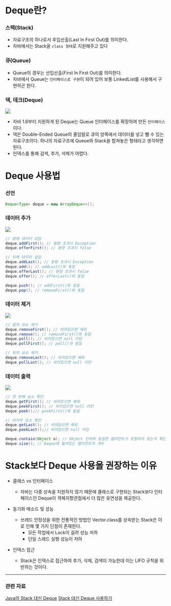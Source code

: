 # Deque란?

### 스택(Stack)
- 자료구조의 하나로서 후입선출(Last In First Out)를 의미한다.
- 자바에서는 Stack을 `class 형태`로 지원해주고 있다

### 큐(Queue)
- Queue의 경우는 선입선출(First In First Out)를 의미한다.
- 자바에서 Queue는 `인터페이스로 구현`이 되어 있어 보통 LinkedList를 사용해서 구현하곤 한다.

### 덱, 데크(Deque)

![](https://img1.daumcdn.net/thumb/R1280x0/?scode=mtistory2&fname=https%3A%2F%2Fblog.kakaocdn.net%2Fdn%2FbDHCik%2FbtrYhbDUEA0%2FeC5Ng19lk53l3X4pkjYfuk%2Fimg.png)
- 자바 1.6부터 지원하게 된 Deque는 Queue 인터페이스를 확장하여 만든 `인터페이스`이다.
- 덱은 Double-Ended Queue의 줄임말로 큐의 양쪽에서 데이터를 넣고 뺄 수 있는 자료구조이다. 하나의 자료구조에 Queue와 Stack을 합쳐놓은 형태라고 생각하면 된다.
- 인덱스를 통해 검색, 추가, 삭제가 어렵다.


# Deque 사용법

### 선언

```java
Deque<Type> deque = new ArrayDeque<>();
```

### 데이터 추가

![](https://img1.daumcdn.net/thumb/R1280x0/?scode=mtistory2&fname=https%3A%2F%2Fblog.kakaocdn.net%2Fdn%2FbJQ6cy%2FbtrYjlswX2U%2FMygJrOE8cIwdWZimPPKdAK%2Fimg.png)

```java
// 앞에 데이터 삽입
deque.addFirst(); // 용량 초과시 Exception
deque.offerFirst(); // 용량 초과시 false

// 뒤에 데이터 삽입
deque.addLast(); // 용량 초과시 Exception
deque.add(); // addLast()와 동일
deque.offerLast(); // 용량 초과시 false
deque.offer(); // offerLast()와 동일

deque.push(); // addFirst()와 동일
deque.pop(); // removeFirst()와 동일
```


### 데이터 제거

![](https://img1.daumcdn.net/thumb/R1280x0/?scode=mtistory2&fname=https%3A%2F%2Fblog.kakaocdn.net%2Fdn%2FvzkXY%2FbtrYkKyi8E9%2FR2zPr38oRVbjkzyj9eOiT1%2Fimg.png)

```java
// 앞의 요소 제거
deque.removeFirst(); // 비어있으면 예외
deque.remove(); // removeFirst()와 동일
deque.poll(); // 비어있으면 null 리턴
deque.pollFirst(); // poll()과 동일

// 뒤의 요소 제거
deque.removeLast(); // 비어있으면 예외
deque.pollLast(); // 비어있으면 null 리턴
```


### 데이터 출력

![](https://img1.daumcdn.net/thumb/R1280x0/?scode=mtistory2&fname=https%3A%2F%2Fblog.kakaocdn.net%2Fdn%2FEIDL0%2FbtrYjXdE0ZG%2FqGX5ity4B9NhKEThxHFh11%2Fimg.png)

```java
// 첫 번째 요소 확인
deque.getFirst(); // 비어있으면 예외
deque.peekFirst(); // 비어있으면 null 리턴
deque.peek();// peekFirst()와 동일

// 마지막 요소 확인
deque.getLast(); // 비어있으면 예외
deque.peekLast();// 비어있으면 null 리턴

deque.contain(Object o); // Object 인자와 동일한 엘리먼트가 포함되어 있는지 확인
deque.size(); // Deque에 들어있는 엘리먼트의 개수
```


# Stack보다 Deque 사용을 권장하는 이유

- 클래스 vs 인터페이스
	- 자바는 다중 상속을 지원하지 않기 때문에 클래스로 구현되는 Stack보다 인터페이스인 Deque이 객체지향관점에서 더 많은 유연성을 제공한다.
	
- 동기화 메소드 및 성능
	- 쓰레드 안정성을 위한 전통적인 방법인 Vector.class를 상속받는 Stack은 이로 인해 몇 가지 단점이 존재한다.
		- 모든 작업에서 Lock이 걸려 성능 저하
		- 단일 스레드 실행 성능이 저하

- 인덱스 접근
	- Stack은 인덱스로 접근하여 추가, 삭제, 검색이 가능한데 이는 LIFO 규칙을 위반하는 것이다.

---
### 관련 자료
[Java의 Stack 대신 Deque](https://tecoble.techcourse.co.kr/post/2021-05-10-stack-vs-deque/)
[Stack 대신 Deque 사용하기](https://kdhyo98.tistory.com/m/62)